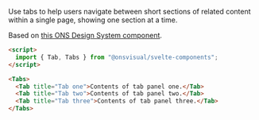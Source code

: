 Use tabs to help users navigate between short sections of related content within a single page, showing one section at a time.

Based on [this ONS Design System component](https://service-manual.ons.gov.uk/design-system/components/tabs).

<!-- prettier-ignore -->
```html
<script>
  import { Tab, Tabs } from "@onsvisual/svelte-components";
</script>

<Tabs>
  <Tab title="Tab one">Contents of tab panel one.</Tab>
  <Tab title="Tab two">Contents of tab panel two.</Tab>
  <Tab title="Tab three">Contents of tab panel three.</Tab>
</Tabs>
```
